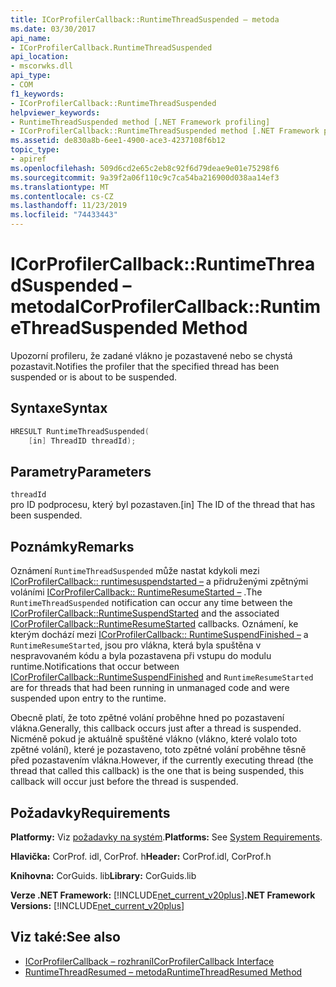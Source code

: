 ```yaml
---
title: ICorProfilerCallback::RuntimeThreadSuspended – metoda
ms.date: 03/30/2017
api_name:
- ICorProfilerCallback.RuntimeThreadSuspended
api_location:
- mscorwks.dll
api_type:
- COM
f1_keywords:
- ICorProfilerCallback::RuntimeThreadSuspended
helpviewer_keywords:
- RuntimeThreadSuspended method [.NET Framework profiling]
- ICorProfilerCallback::RuntimeThreadSuspended method [.NET Framework profiling]
ms.assetid: de830a8b-6ee1-4900-ace3-4237108f6b12
topic_type:
- apiref
ms.openlocfilehash: 509d6cd2e65c2eb8c92f6d79deae9e01e75298f6
ms.sourcegitcommit: 9a39f2a06f110c9c7ca54ba216900d038aa14ef3
ms.translationtype: MT
ms.contentlocale: cs-CZ
ms.lasthandoff: 11/23/2019
ms.locfileid: "74433443"
---
```

# <a name="icorprofilercallbackruntimethreadsuspended-method"></a><span data-ttu-id="8399c-102">ICorProfilerCallback::RuntimeThreadSuspended – metoda</span><span class="sxs-lookup"><span data-stu-id="8399c-102">ICorProfilerCallback::RuntimeThreadSuspended Method</span></span>
<span data-ttu-id="8399c-103">Upozorní profileru, že zadané vlákno je pozastavené nebo se chystá pozastavit.</span><span class="sxs-lookup"><span data-stu-id="8399c-103">Notifies the profiler that the specified thread has been suspended or is about to be suspended.</span></span>  
  
## <a name="syntax"></a><span data-ttu-id="8399c-104">Syntaxe</span><span class="sxs-lookup"><span data-stu-id="8399c-104">Syntax</span></span>  
  
```cpp  
HRESULT RuntimeThreadSuspended(  
    [in] ThreadID threadId);  
```  
  
## <a name="parameters"></a><span data-ttu-id="8399c-105">Parametry</span><span class="sxs-lookup"><span data-stu-id="8399c-105">Parameters</span></span>  
 `threadId`  
 <span data-ttu-id="8399c-106">pro ID podprocesu, který byl pozastaven.</span><span class="sxs-lookup"><span data-stu-id="8399c-106">[in] The ID of the thread that has been suspended.</span></span>  
  
## <a name="remarks"></a><span data-ttu-id="8399c-107">Poznámky</span><span class="sxs-lookup"><span data-stu-id="8399c-107">Remarks</span></span>  
 <span data-ttu-id="8399c-108">Oznámení `RuntimeThreadSuspended` může nastat kdykoli mezi [ICorProfilerCallback:: runtimesuspendstarted –](../../../../docs/framework/unmanaged-api/profiling/icorprofilercallback-runtimesuspendstarted-method.md) a přidruženými zpětnými voláními [ICorProfilerCallback:: RuntimeResumeStarted –](../../../../docs/framework/unmanaged-api/profiling/icorprofilercallback-runtimeresumestarted-method.md) .</span><span class="sxs-lookup"><span data-stu-id="8399c-108">The `RuntimeThreadSuspended` notification can occur any time between the [ICorProfilerCallback::RuntimeSuspendStarted](../../../../docs/framework/unmanaged-api/profiling/icorprofilercallback-runtimesuspendstarted-method.md) and the associated [ICorProfilerCallback::RuntimeResumeStarted](../../../../docs/framework/unmanaged-api/profiling/icorprofilercallback-runtimeresumestarted-method.md) callbacks.</span></span> <span data-ttu-id="8399c-109">Oznámení, ke kterým dochází mezi [ICorProfilerCallback:: RuntimeSuspendFinished –](../../../../docs/framework/unmanaged-api/profiling/icorprofilercallback-runtimesuspendfinished-method.md) a `RuntimeResumeStarted`, jsou pro vlákna, která byla spuštěna v nespravovaném kódu a byla pozastavena při vstupu do modulu runtime.</span><span class="sxs-lookup"><span data-stu-id="8399c-109">Notifications that occur between [ICorProfilerCallback::RuntimeSuspendFinished](../../../../docs/framework/unmanaged-api/profiling/icorprofilercallback-runtimesuspendfinished-method.md) and `RuntimeResumeStarted` are for threads that had been running in unmanaged code and were suspended upon entry to the runtime.</span></span>  
  
 <span data-ttu-id="8399c-110">Obecně platí, že toto zpětné volání proběhne hned po pozastavení vlákna.</span><span class="sxs-lookup"><span data-stu-id="8399c-110">Generally, this callback occurs just after a thread is suspended.</span></span> <span data-ttu-id="8399c-111">Nicméně pokud je aktuálně spuštěné vlákno (vlákno, které volalo toto zpětné volání), které je pozastaveno, toto zpětné volání proběhne těsně před pozastavením vlákna.</span><span class="sxs-lookup"><span data-stu-id="8399c-111">However, if the currently executing thread (the thread that called this callback) is the one that is being suspended, this callback will occur just before the thread is suspended.</span></span>  
  
## <a name="requirements"></a><span data-ttu-id="8399c-112">Požadavky</span><span class="sxs-lookup"><span data-stu-id="8399c-112">Requirements</span></span>  
 <span data-ttu-id="8399c-113">**Platformy:** Viz [požadavky na systém](../../../../docs/framework/get-started/system-requirements.md).</span><span class="sxs-lookup"><span data-stu-id="8399c-113">**Platforms:** See [System Requirements](../../../../docs/framework/get-started/system-requirements.md).</span></span>  
  
 <span data-ttu-id="8399c-114">**Hlavička:** CorProf. idl, CorProf. h</span><span class="sxs-lookup"><span data-stu-id="8399c-114">**Header:** CorProf.idl, CorProf.h</span></span>  
  
 <span data-ttu-id="8399c-115">**Knihovna:** CorGuids. lib</span><span class="sxs-lookup"><span data-stu-id="8399c-115">**Library:** CorGuids.lib</span></span>  
  
 <span data-ttu-id="8399c-116">**Verze .NET Framework:** [!INCLUDE[net_current_v20plus](../../../../includes/net-current-v20plus-md.md)]</span><span class="sxs-lookup"><span data-stu-id="8399c-116">**.NET Framework Versions:** [!INCLUDE[net_current_v20plus](../../../../includes/net-current-v20plus-md.md)]</span></span>  
  
## <a name="see-also"></a><span data-ttu-id="8399c-117">Viz také:</span><span class="sxs-lookup"><span data-stu-id="8399c-117">See also</span></span>

- [<span data-ttu-id="8399c-118">ICorProfilerCallback – rozhraní</span><span class="sxs-lookup"><span data-stu-id="8399c-118">ICorProfilerCallback Interface</span></span>](../../../../docs/framework/unmanaged-api/profiling/icorprofilercallback-interface.md)
- [<span data-ttu-id="8399c-119">RuntimeThreadResumed – metoda</span><span class="sxs-lookup"><span data-stu-id="8399c-119">RuntimeThreadResumed Method</span></span>](../../../../docs/framework/unmanaged-api/profiling/icorprofilercallback-runtimethreadresumed-method.md)
